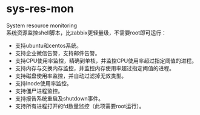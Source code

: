 # sys-res-mon
System resource monitoring  
系统资源监控shell脚本，比zabbix更轻量级，不需要root即可运行：  
* 支持ubuntu和centos系统。  
* 支持企业微信告警，支持邮件告警。  
* 支持CPU使用率监控，精确到单核，并监控CPU使用率超过指定阈值的进程。  
* 支持内存与交换内存监控，并监控内存使用率超过指定阈值的进程。  
* 支持磁盘使用率监控，并自动过滤掉无效类型。  
* 支持Inode使用率监控。  
* 支持僵尸进程监控。  
* 支持报告系统重启及shutdown事件。  
* 支持所有进程打开的fd数量监控（此项需要root运行）。  
